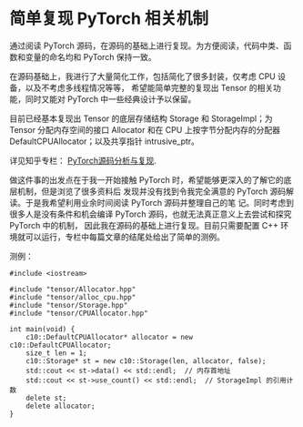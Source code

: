# 简单复现 PyTorch 相关机制
通过阅读 PyTorch 源码，在源码的基础上进行复现。为方便阅读，代码中类、函数和变量的命名均和 PyTorch 保持一致。

在源码基础上，我进行了大量简化工作，包括简化了很多封装，仅考虑 CPU 设备，以及不考虑多线程情况等等，
希望能简单完整的复现出 Tensor 的相关功能，同时又能对 PyTorch 中一些经典设计予以保留。

目前已经基本复现出 Tensor 的底层存储结构 Storage 和 StorageImpl；为 Tensor 分配内存空间的接口 Allocator
和在 CPU 上按字节分配内存的分配器 DefaultCPUAllocator；以及共享指针 intrusive_ptr。

详见知乎专栏： [PyTorch源码分析与复现](https://www.zhihu.com/column/c_1669017654416502784).

做这件事的出发点在于我一开始接触 PyTorch 时，希望能够更深入的了解它的底层机制，但是浏览了很多资料后
发现并没有找到令我完全满意的 PyTorch 源码解读。于是我希望利用业余时间阅读 PyTorch 源码并整理自己的笔
记。同时考虑到很多人是没有条件和机会编译 PyTorch 源码，也就无法真正意义上去尝试和探究 PyTorch 中的机制，
因此我在源码的基础上进行复现。目前只需要配置 C++ 环境就可以运行，专栏中每篇文章的结尾处给出了简单的测例。

测例：
```
#include <iostream>

#include "tensor/Allocator.hpp"
#include "tensor/alloc_cpu.hpp"
#include "tensor/Storage.hpp"
#include "tensor/CPUAllocator.hpp"

int main(void) {
    c10::DefaultCPUAllocator* allocator = new c10::DefaultCPUAllocator;
    size_t len = 1;
    c10::Storage* st = new c10::Storage(len, allocator, false);
    std::cout << st->data() << std::endl;  // 内存首地址
    std::cout << st->use_count() << std::endl;  // StorageImpl 的引用计数
    delete st;
    delete allocator;
}
```
